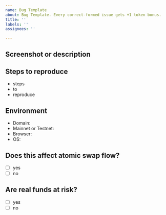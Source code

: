 ```yaml
---
name: Bug Template
about: Bug Template. Every correct-formed issue gets +1 token bonus.
title: ''
labels: ''
assignees: ''

---
```

<!-- Please use English -->

## Screenshot or description

<!-- You can use Ctrl+V to place screenshots right into GitHub issue -->


## Steps to reproduce

- steps
- to
- reproduce

## Environment

- Domain: 
- Mainnet or Testnet: 
- Browser: 
- OS: 

## Does this affect atomic swap flow?

- [ ] yes
- [ ] no

## Are real funds at risk?

- [ ] yes
- [ ] no
